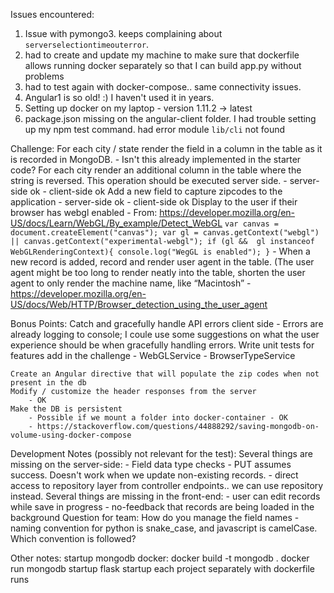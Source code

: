 Issues encountered: 
1. Issue with pymongo3. keeps complaining about `serverselectiontimeouterror`.
2. had to create and update my machine to make sure that dockerfile allows running docker separately so that I can build app.py without problems
3. had to test again with docker-compose.. same connectivity issues. 
4. Angular1 is so old! :) I haven't used it in years. 
5. Setting up docker on my laptop - version 1.11.2 -> latest
6. package.json missing on the angular-client folder. I had trouble setting up my npm test command. had error module `lib/cli` not found


Challenge:
    For each city / state render the field in a column in the table as it is recorded in MongoDB.
        - Isn't this already implemented in the starter code? 
    For each city render an additional column in the table where the string is reversed. This operation should be executed server side.
        - server-side ok
        - client-side ok
    Add a new field to capture zipcodes to the application 
        - server-side ok
        - client-side ok
    Display to the user if their browser has webgl enabled
        - From: https://developer.mozilla.org/en-US/docs/Learn/WebGL/By_example/Detect_WebGL
        ```
        var canvas = document.createElement("canvas");
        var gl = canvas.getContext("webgl") || canvas.getContext("experimental-webgl");
        if (gl &&  gl instanceof WebGLRenderingContext){
            console.log("WegGL is enabled");
        }
        ```
        - 
    When a new record is added, record and render user agent in the table. (The user agent might be too long to render neatly into the table, shorten the user agent to only render the machine name, like “Macintosh”
        - https://developer.mozilla.org/en-US/docs/Web/HTTP/Browser_detection_using_the_user_agent


Bonus Points:
    Catch and gracefully handle API errors client side 
        - Errors are already logging to console; I coule use some suggestions on what the user experience should be when gracefully handling errors. 
    Write unit tests for features add in the challenge
        - WebGLService
        - BrowserTypeService
        
    Create an Angular directive that will populate the zip codes when not present in the db
    Modify / customize the header responses from the server
        - OK
    Make the DB is persistent
        - Possible if we mount a folder into docker-container - OK
        - https://stackoverflow.com/questions/44888292/saving-mongodb-on-volume-using-docker-compose


Development Notes (possibly not relevant for the test):
    Several things are missing on the server-side:
        - Field data type checks
        - PUT assumes success. Doesn't work when we update non-existing records. 
        - direct access to repository layer from controller endpoints.. we can use repository instead.
    Several things are missing in the front-end:
        - user can edit records while save in progress
        - no-feedback that records are being loaded in the background
    Question for team: 
        How do you manage the field names - naming convention for python is snake_case, and javascript is camelCase. Which convention is followed?

Other notes: 
startup mongodb docker:
	docker build -t mongodb .
	docker run mongodb
startup flask
startup each project separately with dockerfile runs


